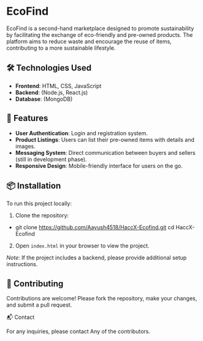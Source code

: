 # EcoFind

EcoFind is a second-hand marketplace designed to promote sustainability
by facilitating the exchange of eco-friendly and pre-owned products. The
platform aims to reduce waste and encourage the reuse of items,
contributing to a more sustainable lifestyle.

## 🛠️ Technologies Used

-   **Frontend**: HTML, CSS, JavaScript
-   **Backend**: (Node.js, React.js)
-   **Database**: (MongoDB)

## 🚀 Features

-   **User Authentication**: Login and registration system.
-   **Product Listings**: Users can list their pre-owned items with
    details and images.
-   **Messaging System**: Direct communication between buyers and
    sellers (still in development phase).
-   **Responsive Design**: Mobile-friendly interface for users on the
    go.

## 📦 Installation

To run this project locally:

1.  Clone the repository:

-   git clone https://github.com/Aayush4518/HaccX-Ecofind.git
        cd HaccX-Ecofind

2.  Open `index.html` in your browser to view the project.

*Note*: If the project includes a backend, please provide additional
setup instructions.


## 🤝 Contributing

Contributions are welcome! Please fork the repository, make your
changes, and submit a pull request.

📬 Contact

For any inquiries, please contact Any of the contributors.

